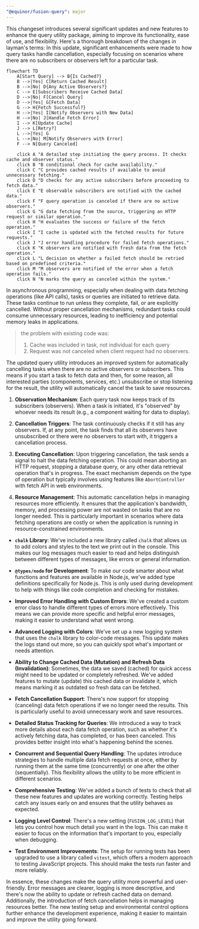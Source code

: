 ```yaml
---
"@equinor/fusion-query": major
---
```


This changeset introduces several significant updates and new features to enhance the query utility package, aiming to improve its functionality, ease of use, and flexibility. Here's a thorough breakdown of the changes in layman's terms:
In this update, significant enhancements were made to how query tasks handle cancellation, especially focusing on scenarios where there are no subscribers or observers left for a particular task.

```mermaid
flowchart TD
    A[Start Query] --> B{Is Cached?}
    B -->|Yes| C[Return Cached Result]
    B -->|No| D{Any Active Observers?}
    C --> E[Subscribers Receive Cached Data]
    D -->|No| F[Cancel Query]
    D -->|Yes| G[Fetch Data]
    G --> H{Fetch Successful?}
    H -->|Yes| I[Notify Observers with New Data]
    H -->|No| J[Handle Fetch Error]
    I --> K[Update Cache]
    J --> L[Retry?]
    L -->|Yes| G
    L -->|No| M[Notify Observers with Error]
    F --> N[Query Canceled]

    click A "A detailed step initiating the query process. It checks cache and observer status."
    click B "B conditional check for cache availability."
    click C "C provides cached results if available to avoid unnecessary fetching."
    click D "D checks for any active subscribers before proceeding to fetch data."
    click E "E observable subscribers are notified with the cached data."
    click F "F query operation is canceled if there are no active observers."
    click G "G data fetching from the source, triggering an HTTP request or similar operation."
    click H "H evaluates the success or failure of the fetch operation."
    click I "I cache is updated with the fetched results for future requests."
    click J "J error handling procedure for failed fetch operations."
    click K "K observers are notified with fresh data from the fetch operation."
    click L "L decision on whether a failed fetch should be retried based on predefined criteria."
    click M "M observers are notified of the error when a fetch operation fails."
    click N "N marks the query as canceled within the system."
```

In asynchronous programming, especially when dealing with data fetching operations (like API calls), tasks or queries are initiated to retrieve data. These tasks continue to run unless they complete, fail, or are explicitly cancelled. Without proper cancellation mechanisms, redundant tasks could consume unnecessary resources, leading to inefficiency and potential memory leaks in applications.

> the problem with existing code was:
>
> 1. Cache was included in task, not individual for each query
> 2. Request was not canceled when client request had no observers.

The updated query utility introduces an improved system for automatically cancelling tasks when there are no active observers or subscribers. This means if you start a task to fetch data and then, for some reason, all interested parties (components, services, etc.) unsubscribe or stop listening for the result, the utility will automatically cancel the task to save resources.

1. **Observation Mechanism**: Each query task now keeps track of its subscribers (observers). When a task is initiated, it's "observed" by whoever needs its result (e.g., a component waiting for data to display).

2. **Cancellation Triggers**: The task continuously checks if it still has any observers. If, at any point, the task finds that all its observers have unsubscribed or there were no observers to start with, it triggers a cancellation process.
3. **Executing Cancellation**: Upon triggering cancellation, the task sends a signal to halt the data fetching operation. This could mean aborting an HTTP request, stopping a database query, or any other data retrieval operation that's in progress. The exact mechanism depends on the type of operation but typically involves using features like `AbortController` with fetch API in web environments.
4. **Resource Management**: This automatic cancellation helps in managing resources more efficiently. It ensures that the application's bandwidth, memory, and processing power are not wasted on tasks that are no longer needed. This is particularly important in scenarios where data fetching operations are costly or when the application is running in resource-constrained environments.

- **`chalk` Library**: We've included a new library called `chalk` that allows us to add colors and styles to the text we print out in the console. This makes our log messages much easier to read and helps distinguish between different types of messages, like errors or general information.
- **`@types/node` for Development**: To make our code smarter about what functions and features are available in Node.js, we've added type definitions specifically for Node.js. This is only used during development to help with things like code completion and checking for mistakes.

- **Improved Error Handling with Custom Errors**: We've created a custom error class to handle different types of errors more effectively. This means we can provide more specific and helpful error messages, making it easier to understand what went wrong.
- **Advanced Logging with Colors**: We've set up a new logging system that uses the `chalk` library to color-code messages. This update makes the logs stand out more, so you can quickly spot what's important or needs attention.
- **Ability to Change Cached Data (Mutation) and Refresh Data (Invalidation)**: Sometimes, the data we saved (cached) for quick access might need to be updated or completely refreshed. We've added features to mutate (update) this cached data or invalidate it, which means marking it as outdated so fresh data can be fetched.
- **Fetch Cancellation Support**: There's now support for stopping (canceling) data fetch operations if we no longer need the results. This is particularly useful to avoid unnecessary work and save resources.
- **Detailed Status Tracking for Queries**: We introduced a way to track more details about each data fetch operation, such as whether it's actively fetching data, has completed, or has been canceled. This provides better insight into what's happening behind the scenes.
- **Concurrent and Sequential Query Handling**: The updates introduce strategies to handle multiple data fetch requests at once, either by running them at the same time (concurrently) or one after the other (sequentially). This flexibility allows the utility to be more efficient in different scenarios.
- **Comprehensive Testing**: We've added a bunch of tests to check that all these new features and updates are working correctly. Testing helps catch any issues early on and ensures that the utility behaves as expected.

- **Logging Level Control**: There's a new setting (`FUSION_LOG_LEVEL`) that lets you control how much detail you want in the logs. This can make it easier to focus on the information that's important to you, especially when debugging.
- **Test Environment Improvements**: The setup for running tests has been upgraded to use a library called `vitest`, which offers a modern approach to testing JavaScript projects. This should make the tests run faster and more reliably.

In essence, these changes make the query utility more powerful and user-friendly. Error messages are clearer, logging is more descriptive, and there's now the ability to update or refresh cached data on demand. Additionally, the introduction of fetch cancellation helps in managing resources better. The new testing setup and environmental control options further enhance the development experience, making it easier to maintain and improve the utility going forward.
